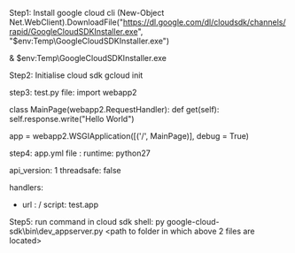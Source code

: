 Step1: Install google cloud cli
(New-Object Net.WebClient).DownloadFile("https://dl.google.com/dl/cloudsdk/channels/rapid/GoogleCloudSDKInstaller.exe", "$env:Temp\GoogleCloudSDKInstaller.exe")

& $env:Temp\GoogleCloudSDKInstaller.exe

Step2: Initialise cloud sdk
gcloud init

step3: test.py file:
import webapp2

class MainPage(webapp2.RequestHandler):
    def get(self):
        self.response.write("Hello World")

app = webapp2.WSGIApplication([('/', MainPage)], debug = True)

step4: app.yml file :
runtime: python27

api_version: 1
threadsafe: false

handlers:
- url : /
  script: test.app

Step5: run command in cloud sdk shell: 
py google-cloud-sdk\bin\dev_appserver.py <path to folder in which above 2 files are located>

